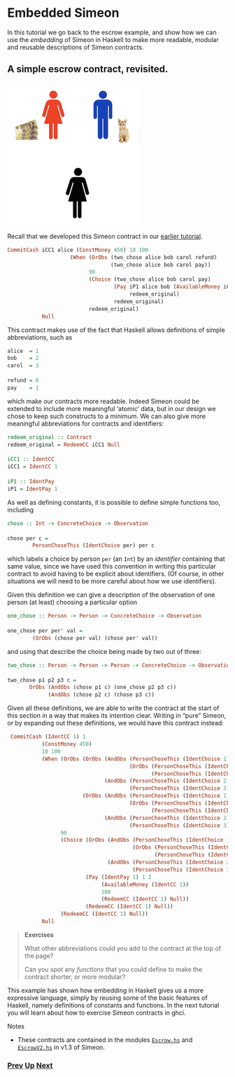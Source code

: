 # Embedded Simeon

In this tutorial we go back to the escrow example, and show how we can use the _embedding_ of Simeon in Haskell to make more readable, modular and reusable descriptions of Simeon contracts.

## A simple escrow contract, revisited.

![Escrow](./pix/escrow.png)

Recall that we developed this Simeon contract in our [earlier tutorial](./escrow-ex.md).


```haskell
CommitCash iCC1 alice (ConstMoney 450) 10 100  
                    (When (OrObs (two_chose alice bob carol refund)
                                 (two_chose alice bob carol pay))
                          90
                          (Choice (two_chose alice bob carol pay)
                                  (Pay iP1 alice bob (AvailableMoney iCC1) 100
                                       redeem_original)
                                  redeem_original)
                          redeem_original)
           Null                               
```
This contract makes use of the fact that Haskell allows definitions of simple abbreviations, such as
```haskell
alice  = 1
bob    = 2
carol  = 3

refund = 0
pay    = 1
```
which make our contracts more readable. Indeed Simeon could be extended to include more meaningful ‘atomic’ data, but in our design we chose to keep such constructs to a minimum. We can also give more meaningful abbreviations for contracts and identifiers:
```haskell
redeem_original :: Contract
redeem_original = RedeemCC iCC1 Null

iCC1 :: IdentCC
iCC1 = IdentCC 1

iP1 :: IdentPay
iP1 = IdentPay 1
```
As well as defining constants, it is possible to define simple functions too, including 
```haskell
chose :: Int -> ConcreteChoice -> Observation

chose per c = 
        PersonChoseThis (IdentChoice per) per c
```
which labels a choice by person `per` (an `Int`) by an _identifier_ containing that same value, since we have used this convention in writing this particular contract to avoid having to be explicit about identifiers. (Of course, in other situations we will need to be more careful about how we use identifiers).

Given this definition we can give a description of the observation of one person (at least) choosing a particular option
```haskell
one_chose :: Person -> Person -> ConcreteChoice -> Observation

one_chose per per' val = 
        (OrObs (chose per val) (chose per' val)) 
 ```
 and using that describe the choice being made by two out of three:
 ```haskell                                 
two_chose :: Person -> Person -> Person -> ConcreteChoice -> Observation

two_chose p1 p2 p3 c =
        OrObs (AndObs (chose p1 c) (one_chose p2 p3 c))
              (AndObs (chose p2 c) (chose p3 c))
```
Given all these definitions, we are able to write the contract at the start of this section in a way that makes its intention clear. Writing in “pure” Simeon, or by expanding out these definitions, we would have this contract instead:
```haskell
 CommitCash (IdentCC 1) 1
           (ConstMoney 450)
           10 100
           (When (OrObs (OrObs (AndObs (PersonChoseThis (IdentChoice 1) 1 0)
                                       (OrObs (PersonChoseThis (IdentChoice 2) 2 0)
                                              (PersonChoseThis (IdentChoice 3) 3 0)))
                               (AndObs (PersonChoseThis (IdentChoice 2) 2 0)
                                       (PersonChoseThis (IdentChoice 3) 3 0)))
                        (OrObs (AndObs (PersonChoseThis (IdentChoice 1) 1 1)
                                       (OrObs (PersonChoseThis (IdentChoice 2) 2 1)
                                              (PersonChoseThis (IdentChoice 3) 3 1)))
                               (AndObs (PersonChoseThis (IdentChoice 2) 2 1)
                                       (PersonChoseThis (IdentChoice 3) 3 1))))
                 90
                 (Choice (OrObs (AndObs (PersonChoseThis (IdentChoice 1) 1 1)
                                        (OrObs (PersonChoseThis (IdentChoice 2) 2 1)
                                               (PersonChoseThis (IdentChoice 3) 3 1)))
                                (AndObs (PersonChoseThis (IdentChoice 2) 2 1)
                                        (PersonChoseThis (IdentChoice 3) 3 1)))
                         (Pay (IdentPay 1) 1 2
                              (AvailableMoney (IdentCC 1))
                              100
                              (RedeemCC (IdentCC 1) Null))
                         (RedeemCC (IdentCC 1) Null))
                 (RedeemCC (IdentCC 1) Null))
           Null
```

> __Exercises__
>  
> What other abbreviations could you add to the contract at the top of the page? 
>
> Can you spot any _functions_ that you could define to make the contract shorter, or more modular?


This example has shown how embedding in Haskell gives us a more expressive language, simply by reusing some of the basic features of Haskell, namely definitions of constants and functions. In the next tutorial you will learn about how to exercise Simeon contracts in ghci.

Notes
- These contracts are contained in the modules [`Escrow.hs`](https://github.com/The-Blockchain-Company/simeon/blob/v1.3/src/Escrow.hs) and [`EscrowV2.hs`](https://github.com/The-Blockchain-Company/simeon/blob/v1.3/src/EscrowV2.hs) in v1.3 of Simeon. 



### [Prev](./simeon-semantics.md) [Up](./README.md) [Next](./using-simeon.md)